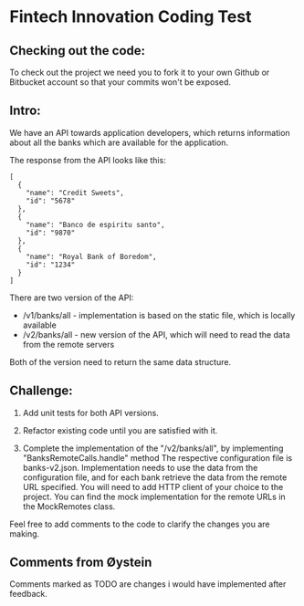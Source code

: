 # Fintech Innovation Coding Test

## Checking out the code:
To check out the project we need you to fork it to your own Github or Bitbucket account so that your commits won't be exposed.


## Intro:
We have an API towards application developers, which returns information about all the banks which are available for the application.

The response from the API looks like this:
```
[
  {
    "name": "Credit Sweets",
    "id": "5678"
  },
  {
    "name": "Banco de espiritu santo",
    "id": "9870"
  },
  {
    "name": "Royal Bank of Boredom",
    "id": "1234"
  }
]
```
There are two version of the API:

- /v1/banks/all - implementation is based on the static file, which is locally available
- /v2/banks/all - new version of the API, which will need to read the data from the remote servers

Both of the version need to return the same data structure.

## Challenge:
1. Add unit tests for both API versions.

2. Refactor existing code until you are satisfied with it.

3. Complete the implementation of the "/v2/banks/all", by implementing "BanksRemoteCalls.handle" method
The respective configuration file is banks-v2.json. Implementation needs to use the data from the configuration file,
and for each bank retrieve the data from the remote URL specified. You will need to add HTTP client of your choice to the project. 
You can find the mock implementation for the remote URLs in the MockRemotes class. 

Feel free to add comments to the code to clarify the changes you are making.

## Comments from Øystein
Comments marked as TODO are changes i would have implemented after feedback.